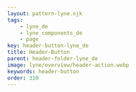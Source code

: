 ```yaml
---
layout: pattern-lyne.njk
tags: 
    - lyne_de
    - lyne_components_de
    - page
key: header-button-lyne_de
title: Header-Button
parent: header-folder-lyne_de
image: lyne/overview/header-action.webp
keywords: header-button
order: 310
---
```


